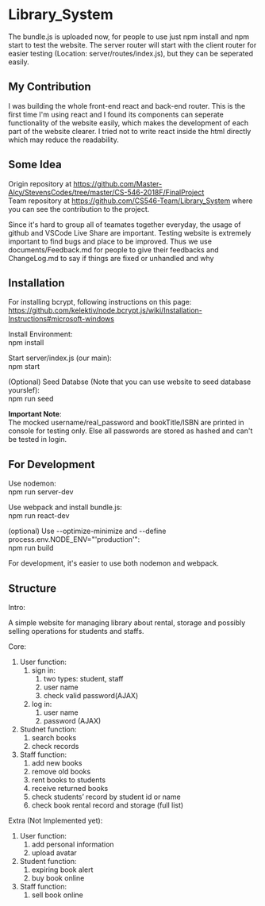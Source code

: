# Library_System

The bundle.js is uploaded now, for people to use just npm install and npm start to test the website. The server router will start with the client router for easier testing (Location: server/routes/index.js), but they can be seperated easily.  

## My Contribution

I was building the whole front-end react and back-end router. This is the first time I'm using react and I found its components can seperate functionality of the website easily, which makes the development of each part of the website clearer. I tried not to write react inside the html directly which may reduce the readability.

## Some Idea

Origin repository at <https://github.com/Master-Alcy/StevensCodes/tree/master/CS-546-2018F/FinalProject>  
Team repository at <https://github.com/CS546-Team/Library_System> where you can see the contribution to the project.

Since it's hard to group all of teamates together everyday, the usage of github and VSCode Live Share are important. Testing website is extremely important to find bugs and place to be improved. Thus we use documents/Feedback.md for people to give their feedbacks and ChangeLog.md to say if things are fixed or unhandled and why

## Installation

For installing bcrypt, following instructions on this page:  
<https://github.com/kelektiv/node.bcrypt.js/wiki/Installation-Instructions#microsoft-windows>

Install Environment:  
npm install

Start server/index.js (our main):  
npm start  

(Optional) Seed Databse (Note that you can use website to seed database yourslef):  
npm run seed  

**Important Note**:  
The mocked username/real_password and bookTitle/ISBN are printed in console for testing only. Else all passwords are stored as hashed and can't be tested in login.

## For Development

Use nodemon:  
npm run server-dev  

Use webpack and install bundle.js:  
npm run react-dev  

(optional) Use --optimize-minimize and --define process.env.NODE_ENV="'production'":  
npm run build  

For development, it's easier to use both nodemon and webpack.

## Structure

Intro:

A simple website for managing library about rental, storage and possibly selling operations for students and staffs.

Core:

1. User function:
   1. sign in:
      1. two types: student, staff
      2. user name
      3. check valid password(AJAX)
   2. log in:
      1. user name
      2. password (AJAX)
2. Studnet function:
   1. search books
   2. check records
3. Staff function:
   1. add new books
   2. remove old books
   3. rent books to students
   4. receive returned books
   5. check students’ record by student id or name
   6. check book rental record and storage (full list)

Extra (Not Implemented yet):

1. User function:
   1. add personal information
   2. upload avatar
2. Student function:
   1. expiring book alert
   2. buy book online
3. Staff function:
   1. sell book online